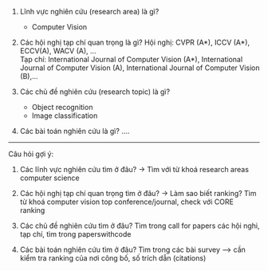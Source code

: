 1. Lĩnh vực nghiên cứu (research area) là gì?
    + Computer Vision
    
2. Các hội nghị tạp chí quan trọng là gì?
    Hội nghị: CVPR (A*), ICCV (A*), ECCV(A), WACV (A), ...    
    Tạp chí: International Journal of Computer Vision (A*), International Journal of Computer Vision (A), International Journal of Computer Vision (B),...   
    
3. Các chủ đề nghiên cứu (research topic) là gì?
    + Object recognition
    + Image classification 

4. Các bài toán nghiên cứu là gì?
....

-------------------------------------------------------------------
  
Câu hỏi gợi ý:

1. Các lĩnh vực nghiên cứu tìm ở đâu? -> Tìm với từ khoá research areas computer science

2. Các hội nghị tạp chí quan trọng tìm ở đâu? -> Làm sao biết ranking? Tìm từ khoá computer vision top conference/journal, check với CORE ranking

3. Các chủ đề nghiên cứu tìm ở đâu? Tìm trong call for papers các hội nghi, tạp chí, tìm trong paperswithcode

4. Các bài toán nghiên cứu tìm ở đâu? Tìm trong các bài survey --> cần kiểm tra ranking của nơi công bố, số trích dẫn (citations)
